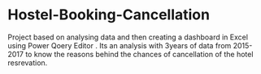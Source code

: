 # Hostel-Booking-Cancellation
Project based on analysing data and then creating a dashboard in Excel using Power Qoery Editor .
Its an analysis with 3years of data  from 2015-2017 to know the reasons behind the chances of cancellation of the hotel resrevation.
